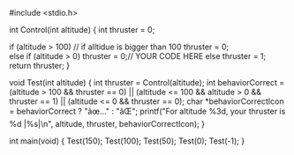 #include <stdio.h>

int Control(int altitude) {
  int thruster = 0;

 
if (altitude > 100) // if alltidue is bigger than 100
thruster = 0;    
else if (altitude > 0)
thruster = 0;// YOUR CODE HERE
else
thruster = 1;
  return thruster;
}

void Test(int altitude) {
  int thruster = Control(altitude);
  int behaviorCorrect = (altitude > 100 && thruster == 0) ||
                        (altitude <= 100 && altitude > 0 && thruster == 1) ||
                        (altitude <= 0 && thruster == 0);
  char *behaviorCorrectIcon = behaviorCorrect ? "âœ…" : "âŒ";
  printf("For altitude %3d, your thruster is %d |%s|\n", altitude, thruster,
         behaviorCorrectIcon);
}

int main(void) {
  Test(150);
  Test(100);
  Test(50);
  Test(0);
  Test(-1);
}
